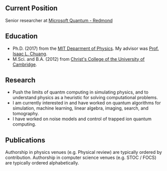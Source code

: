 ## Current Position

Senior researcher at [Microsoft Quantum - Redmond](https://www.microsoft.com/en-us/research/group/microsoft-quantum-redmond-quarc/)

## Education

- Ph.D. (2017) from the [MIT Deparment of Physics](https://web.mit.edu/physics/). My advisor was [Prof. Isaac L. Chuang](http://feynman.mit.edu/ike/homepage/index.html).
- M.Sci. and B.A. (2012) from [Christ's College of the University of Cambridge](https://www.christs.cam.ac.uk/).

## Research

- Push the limits of quantm computing in simulating physics, and to understand physics as a heuristic for solving computational problems. 
- I am currently interested in and have worked on quantum algorithms for simulation, machine learning, linear algebra, imaging, search, and tomography.
- I have worked on noise models and control of trapped ion quantum computing.

## Publications
Authorship in physics venues (e.g. Physical review) are typically ordered by contribution. Authorship in computer science venues (e.g. STOC / FOCS) are typically ordered alphabetically.
